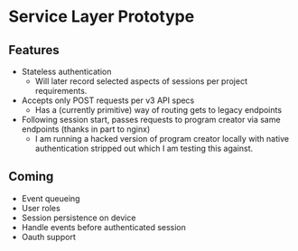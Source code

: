 # Service Layer Prototype
## Features
* Stateless authentication
    * Will later record selected aspects of sessions per project requirements. 
* Accepts only POST requests per v3 API specs
    * Has a (currently primitive) way of routing gets to legacy endpoints
* Following session start, passes requests to program creator via same endpoints (thanks in part to nginx)
    * I am running a hacked version of program creator locally with native authentication stripped out which I am testing this against.

## Coming
* Event queueing
* User roles
* Session persistence on device
* Handle events before authenticated session
* Oauth support

